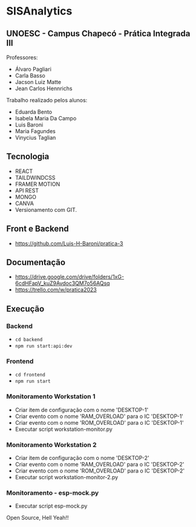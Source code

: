 # SISAnalytics

## UNOESC - Campus Chapecó - Prática Integrada III

Professores:

- Álvaro Pagliari
- Carla Basso
- Jacson Luiz Matte
- Jean Carlos Hennrichs

Trabalho realizado pelos alunos:

- Eduarda Bento
- Isabela Maria Da Campo
- Luis Baroni
- Maria Fagundes
- Vinycius Taglian

## Tecnologia

- REACT
- TAILDWINDCSS
- FRAMER MOTION
- API REST
- MONGO
- CANVA
- Versionamento com GIT.

## Front e Backend

- https://github.com/Luis-H-Baroni/pratica-3

## Documentação

- https://drive.google.com/drive/folders/1xG-6cdHFapV_kuZ9Avdoc3QM7o56AQsq
- https://trello.com/w/pratica2023

## Execução

### Backend

- `cd backend`
- `npm run start:api:dev`

### Frontend

- `cd frontend`
- `npm run start`

### Monitoramento Workstation 1

- Criar item de configuração com o nome 'DESKTOP-1'
- Criar evento com o nome 'RAM_OVERLOAD' para o IC 'DESKTOP-1'
- Criar evento com o nome 'ROM_OVERLOAD' para o IC 'DESKTOP-1'
- Executar script workstation-monitor.py

### Monitoramento Workstation 2

- Criar item de configuração com o nome 'DESKTOP-2'
- Criar evento com o nome 'RAM_OVERLOAD' para o IC 'DESKTOP-2'
- Criar evento com o nome 'ROM_OVERLOAD' para o IC 'DESKTOP-2'
- Executar script workstation-monitor-2.py

### Monitoramento - esp-mock.py

- Executar script esp-mock.py

Open Source, Hell Yeah!!

<!-- sudo service mongod start -->
